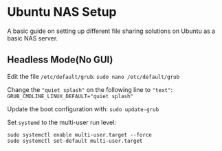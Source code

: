 # Ubuntu NAS Setup

A basic guide on setting up different file sharing solutions on Ubuntu as a basic NAS server.

## Headless Mode(No GUI)

Edit the file `/etc/default/grub`:
`sudo nano /etc/default/grub`

Change the `"quiet splash"` on the following line to `"text"`:
`GRUB_CMDLINE_LINUX_DEFAULT="quiet splash"`

Update the boot configuration with:
`sudo update-grub`

Set `systemd` to the multi-user run level:

```
sudo systemctl enable multi-user.target --force
sudo systemctl set-default multi-user.target
```
